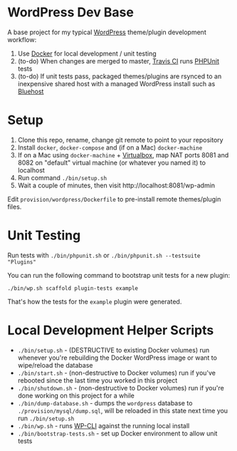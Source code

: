 # WordPress Dev Base

A base project for my typical [WordPress](https://wordpress.org/) theme/plugin development workflow:

1) Use [Docker](https://www.docker.com/) for local development / unit testing
2) (to-do) When changes are merged to master, [Travis CI](https://travis-ci.com/) runs [PHPUnit](https://phpunit.de/) tests
3) (to-do) If unit tests pass, packaged themes/plugins are rsynced to an inexpensive shared host with a managed WordPress install such as [Bluehost](https://www.bluehost.com/)

# Setup

1) Clone this repo, rename, change git remote to point to your repository
2) Install `docker`, `docker-compose` and (if on a Mac) `docker-machine`
3) If on a Mac using `docker-machine` + [Virtualbox](https://www.virtualbox.org/), map NAT ports 8081 and 8082 on "default" virtual machine (or whatever you named it) to localhost
4) Run command `./bin/setup.sh`
5) Wait a couple of minutes, then visit http://localhost:8081/wp-admin

Edit `provision/wordpress/Dockerfile` to pre-install remote themes/plugin files.

# Unit Testing
Run tests with `./bin/phpunit.sh` or `./bin/phpunit.sh --testsuite "Plugins"`

You can run the following command to bootstrap unit tests for a new plugin:

```./bin/wp.sh scaffold plugin-tests example```

That's how the tests for the `example` plugin were generated.

# Local Development Helper Scripts

* `./bin/setup.sh` - (DESTRUCTIVE to existing Docker volumes) run whenever you're rebuilding the Docker WordPress image or want to wipe/reload the database
* `./bin/start.sh` - (non-destructive to Docker volumes) run if you've rebooted since the last time you worked in this project
* `./bin/shutdown.sh` - (non-destructive to Docker volumes) run if you're done working on this project for a while
* `./bin/dump-database.sh` - dumps the `wordpress` database to `./provision/mysql/dump.sql`, will be reloaded in this state next time you run `./bin/setup.sh`
* `./bin/wp.sh` - runs [WP-CLI](https://wp-cli.org/) against the running local install
* `./bin/bootstrap-tests.sh` - set up Docker environment to allow unit tests